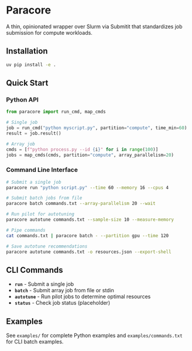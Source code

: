 # Paracore

A thin, opinionated wrapper over Slurm via Submitit that standardizes job submission for compute workloads.

## Installation

```bash
uv pip install -e .
```

## Quick Start

### Python API

```python
from paracore import run_cmd, map_cmds

# Single job
job = run_cmd("python myscript.py", partition="compute", time_min=60)
result = job.result()

# Array job
cmds = [f"python process.py --id {i}" for i in range(100)]
jobs = map_cmds(cmds, partition="compute", array_parallelism=20)
```

### Command Line Interface

```bash
# Submit a single job
paracore run "python script.py" --time 60 --memory 16 --cpus 4

# Submit batch jobs from file
paracore batch commands.txt --array-parallelism 20 --wait

# Run pilot for autotuning
paracore autotune commands.txt --sample-size 10 --measure-memory

# Pipe commands
cat commands.txt | paracore batch - --partition gpu --time 120

# Save autotune recommendations
paracore autotune commands.txt -o resources.json --export-shell
```

## CLI Commands

- **`run`** - Submit a single job
- **`batch`** - Submit array job from file or stdin
- **`autotune`** - Run pilot jobs to determine optimal resources
- **`status`** - Check job status (placeholder)

## Examples

See `examples/` for complete Python examples and `examples/commands.txt` for CLI batch examples.